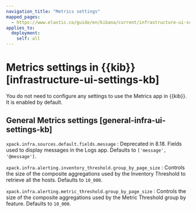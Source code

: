 ```yaml
---
navigation_title: "Metrics settings"
mapped_pages:
  - https://www.elastic.co/guide/en/kibana/current/infrastructure-ui-settings-kb.html
applies_to:
  deployment:
    self: all
---
```


# Metrics settings in {{kib}} [infrastructure-ui-settings-kb]


You do not need to configure any settings to use the Metrics app in {{kib}}. It is enabled by default.


## General Metrics settings [general-infra-ui-settings-kb]

`xpack.infra.sources.default.fields.message`
:   Deprecated in 8.18. Fields used to display messages in the Logs app. Defaults to `['message', '@message']`.

`xpack.infra.alerting.inventory_threshold.group_by_page_size`
:   Controls the size of the composite aggregations used by the Inventory Threshold to retrieve all the hosts. Defaults to `10_000`.

`xpack.infra.alerting.metric_threshold.group_by_page_size`
:   Controls the size of the composite aggregations used by the Metric Threshold group by feature. Defaults to `10_000`.

